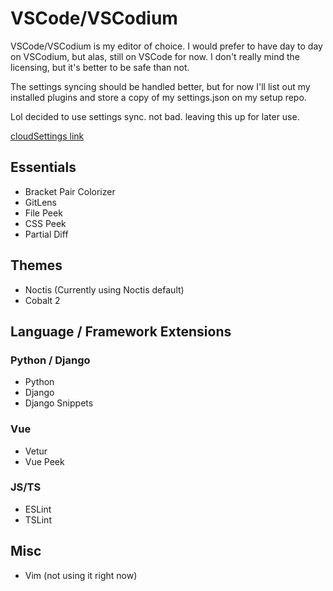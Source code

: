 # VSCode/VSCodium

VSCode/VSCodium is my editor of choice. I would prefer to have day to day on VSCodium, but alas, still on VSCode for now. I don't really mind the licensing, but it's better to be safe than not.  

The settings syncing should be handled better, but for now I'll list out my installed plugins and store a copy of my settings.json on my setup repo.  

Lol decided to use settings sync. not bad. leaving this up for later use.

[cloudSettings link](https://gist.github.com/rraihansaputra/07e150927921e0bafd14548fcb9e64e8)

## Essentials
- Bracket Pair Colorizer
- GitLens
- File Peek
- CSS Peek
- Partial Diff

## Themes
- Noctis (Currently using Noctis default)
- Cobalt 2

## Language / Framework Extensions

### Python / Django
- Python
- Django
- Django Snippets

### Vue
- Vetur
- Vue Peek

### JS/TS
- ESLint
- TSLint

## Misc
- Vim (not using it right now)